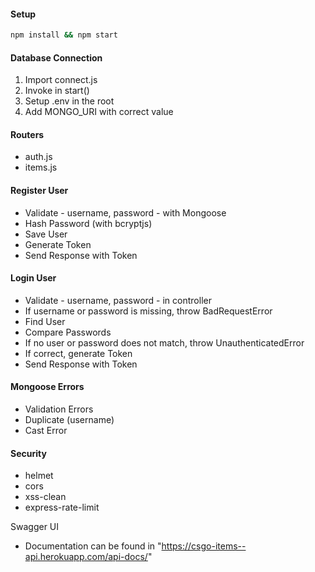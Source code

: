 #### Setup

```bash
npm install && npm start
```

#### Database Connection

1. Import connect.js
2. Invoke in start()
3. Setup .env in the root
4. Add MONGO_URI with correct value

#### Routers

- auth.js
- items.js

#### Register User

- Validate - username, password - with Mongoose
- Hash Password (with bcryptjs)
- Save User
- Generate Token
- Send Response with Token

#### Login User

- Validate - username, password - in controller
- If username or password is missing, throw BadRequestError
- Find User
- Compare Passwords
- If no user or password does not match, throw UnauthenticatedError
- If correct, generate Token
- Send Response with Token

#### Mongoose Errors

- Validation Errors
- Duplicate (username)
- Cast Error

#### Security

- helmet
- cors
- xss-clean
- express-rate-limit

Swagger UI
- Documentation can be found in "https://csgo-items--api.herokuapp.com/api-docs/"